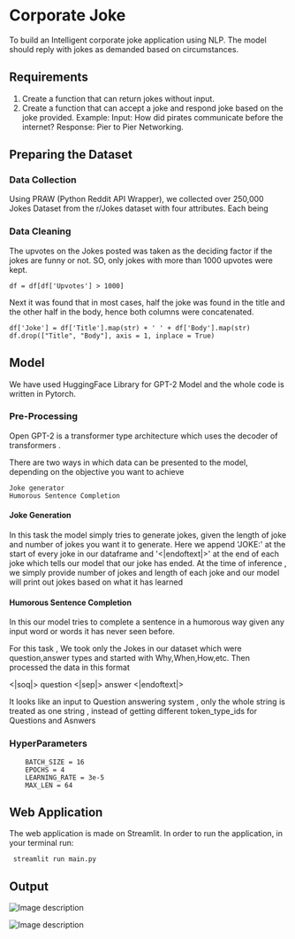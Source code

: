 
# Corporate Joke

To build an Intelligent corporate joke application using NLP. The model should reply with jokes as
demanded based on circumstances.




## Requirements

1. Create a function that can return jokes without input.
2. Create a function that can accept a joke and respond joke based on the joke provided.
Example:
    Input: How did pirates communicate before the internet?
    Response: Pier to Pier Networking.


## Preparing the Dataset 
### Data Collection
Using PRAW (Python Reddit API Wrapper), we collected over 250,000 Jokes Dataset from the r/Jokes dataset with four attributes. Each being 

### Data Cleaning

The upvotes on the Jokes posted was taken as the deciding factor if the jokes are funny or not. SO, only jokes with more than 1000 upvotes were kept. 
    
    df = df[df['Upvotes'] > 1000]  

Next it was found that in most cases, half the joke was found in the title and the other half in the body, hence both columns were concatenated.

    df['Joke'] = df['Title'].map(str) + ' ' + df['Body'].map(str)
    df.drop(["Title", "Body"], axis = 1, inplace = True)




## Model

We have used HuggingFace Library for GPT-2 Model and the whole code is written in Pytorch.

### Pre-Processing

Open GPT-2 is a transformer type architecture which uses the decoder of transformers .

There are two ways in which data can be presented to the model, depending on the objective you want to achieve

    Joke generator
    Humorous Sentence Completion


#### Joke Generation

In this task the model simply tries to generate jokes, given the length of joke and number of jokes you want it to generate. Here we append 'JOKE:' at the start of every joke in our dataframe and '<|endoftext|>' at the end of each joke which tells our model that our joke has ended. At the time of inference , we simply provide number of jokes and length of each joke and our model will print out jokes based on what it has learned


#### Humorous Sentence Completion

In this our model tries to complete a sentence in a humorous way given any input word or words it has never seen before.

For this task , We took only the Jokes in our dataset which were question,answer types and started with Why,When,How,etc. Then processed the data in this format

<|soq|> question <|sep|> answer <|endoftext|>

It looks like an input to Question answering system , only the whole string is treated as one string , instead of getting different token_type_ids for Questions and Asnwers

### HyperParameters

        BATCH_SIZE = 16
        EPOCHS = 4
        LEARNING_RATE = 3e-5
        MAX_LEN = 64
    

## Web Application
The web application is made on Streamlit.
In order to run the application, in your terminal run:
    
     streamlit run main.py
## Output

![Image description](https://github.com/tanulsingh/Humour.ai/blob/master/Demo/sa.PNG)

![Image description](https://github.com/tanulsingh/Humour.ai/blob/master/Demo/Tanul.PNG)

